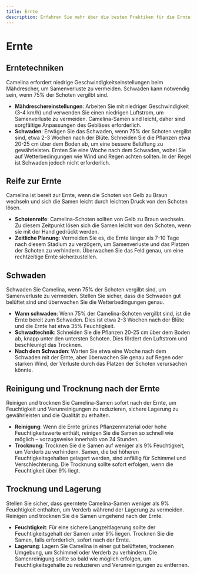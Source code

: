 ```yaml
---
title: Ernte
description: Erfahren Sie mehr über die besten Praktiken für die Ernte von Camelina, einschließlich Zeitplanung, Techniken und Nacherntebehandlung.
---
```

# Ernte

## Erntetechniken

Camelina erfordert niedrige Geschwindigkeitseinstellungen beim Mähdrescher, um Samenverluste zu vermeiden. Schwaden kann notwendig sein, wenn 75% der Schoten vergilbt sind.

- **Mähdreschereinstellungen**: Arbeiten Sie mit niedriger Geschwindigkeit (3-4 km/h) und verwenden Sie einen niedrigen Luftstrom, um Samenverluste zu vermeiden. Camelina-Samen sind leicht, daher sind sorgfältige Anpassungen des Gebläses erforderlich.
- **Schwaden**: Erwägen Sie das Schwaden, wenn 75% der Schoten vergilbt sind, etwa 2-3 Wochen nach der Blüte. Schneiden Sie die Pflanzen etwa 20-25 cm über dem Boden ab, um eine bessere Belüftung zu gewährleisten. Ernten Sie eine Woche nach dem Schwaden, wobei Sie auf Wetterbedingungen wie Wind und Regen achten sollten. In der Regel ist Schwaden jedoch nicht erforderlich.

## Reife zur Ernte

Camelina ist bereit zur Ernte, wenn die Schoten von Gelb zu Braun wechseln und sich die Samen leicht durch leichten Druck von den Schoten lösen.

- **Schotenreife**: Camelina-Schoten sollten von Gelb zu Braun wechseln. Zu diesem Zeitpunkt lösen sich die Samen leicht von den Schoten, wenn sie mit der Hand gedrückt werden.
- **Zeitliche Planung**: Vermeiden Sie es, die Ernte länger als 7-10 Tage nach diesem Stadium zu verzögern, um Samenverluste und das Platzen der Schoten zu verhindern. Überwachen Sie das Feld genau, um eine rechtzeitige Ernte sicherzustellen.

## Schwaden

Schwaden Sie Camelina, wenn 75% der Schoten vergilbt sind, um Samenverluste zu vermeiden. Stellen Sie sicher, dass die Schwaden gut belüftet sind und überwachen Sie die Wetterbedingungen genau.

- **Wann schwaden**: Wenn 75% der Camelina-Schoten vergilbt sind, ist die Ernte bereit zum Schwaden. Dies ist etwa 2-3 Wochen nach der Blüte und die Ernte hat etwa 35% Feuchtigkeit.
- **Schwadtechnik**: Schneiden Sie die Pflanzen 20-25 cm über dem Boden ab, knapp unter den untersten Schoten. Dies fördert den Luftstrom und beschleunigt das Trocknen.
- **Nach dem Schwaden**: Warten Sie etwa eine Woche nach dem Schwaden mit der Ernte, aber überwachen Sie genau auf Regen oder starken Wind, der Verluste durch das Platzen der Schoten verursachen könnte.

## Reinigung und Trocknung nach der Ernte

Reinigen und trocknen Sie Camelina-Samen sofort nach der Ernte, um Feuchtigkeit und Verunreinigungen zu reduzieren, sichere Lagerung zu gewährleisten und die Qualität zu erhalten.

- **Reinigung**: Wenn die Ernte grünes Pflanzenmaterial oder hohe Feuchtigkeitswerte enthält, reinigen Sie die Samen so schnell wie möglich – vorzugsweise innerhalb von 24 Stunden.
- **Trocknung**: Trocknen Sie die Samen auf weniger als 9% Feuchtigkeit, um Verderb zu verhindern. Samen, die bei höheren Feuchtigkeitsgehalten gelagert werden, sind anfällig für Schimmel und Verschlechterung. Die Trocknung sollte sofort erfolgen, wenn die Feuchtigkeit über 9% liegt.

## Trocknung und Lagerung

Stellen Sie sicher, dass geerntete Camelina-Samen weniger als 9% Feuchtigkeit enthalten, um Verderb während der Lagerung zu vermeiden. Reinigen und trocknen Sie die Samen umgehend nach der Ernte.

- **Feuchtigkeit**: Für eine sichere Langzeitlagerung sollte der Feuchtigkeitsgehalt der Samen unter 9% liegen. Trocknen Sie die Samen, falls erforderlich, sofort nach der Ernte.
- **Lagerung**: Lagern Sie Camelina in einer gut belüfteten, trockenen Umgebung, um Schimmel oder Verderb zu verhindern. Die Samenreinigung sollte so bald wie möglich erfolgen, um Feuchtigkeitsgehalte zu reduzieren und Verunreinigungen zu entfernen.